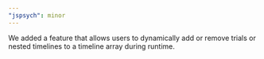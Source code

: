 ```yaml
---
"jspsych": minor
---
```


We added a feature that allows users to dynamically add or remove trials or nested timelines to a timeline array during runtime.
